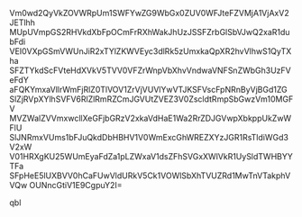 Vm0wd2QyVkZOVWRpUm1SWFYwZG9WbGx0ZUV0WFJteFZVMjA1VjAxV2JETlhh
MUpUVmpGS2RHVkdXbFpOCmFrRXhWakJhUzJSSFZrbGlSbVJwQ2xaR1dubFdi
VEI0VXpGSmVWUnJiR2xTYlZKWVEyc3dlRk5zUmxkaQpXR2hvVlhwS1QyTXha
SFZTYkdScFVteHdXVkV5TVV0VFZrWnpVbXhvVndwaVNFSnZWbGh3UzFVeFdY
aFQKYmxaVllrWmFjRlZ0TlVOV1ZrVjVUVlYwVTJKSFVscFpNRnByVjBGd1ZG
SlZjRVpXYlhSVFV6RlZlRmRZCmJGVUtZVEZ3V0ZscldtRmpSbGwzVm10MGFV
MVZWalZVVmxwcllXeGFjbGRzV2xkaVdHaE1Wa2RrZDJGVwpXbkppUkZwWFlU
SlJNRmxVUms1bFJuQkdDbHBHV1V0WmExcGhWREZXYzJGR1RsTldiWGd3V2xW
V01HRXgKU25WUmEyaFdZa1pLZWxaV1dsZFhSVGxXWlVkR1UySldTWHBYYTFa
SFpHeE5lUXBVV0hCaFUwVldURkV5Ck1VOWlSbXhTVUZRd1MwTnVTakphVVQw
OUNncGtiV1E9CgpuY2I=

qbl